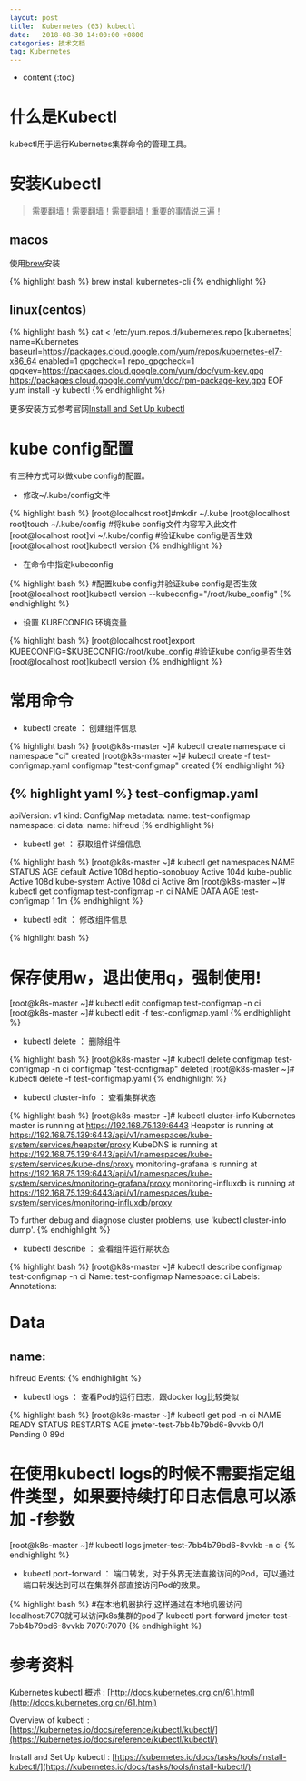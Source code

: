 ```yaml
---
layout: post
title:  Kubernetes (03) kubectl
date:   2018-08-30 14:00:00 +0800
categories: 技术文档
tag: Kubernetes
---
```


* content
{:toc}


什么是Kubectl
==============

kubectl用于运行Kubernetes集群命令的管理工具。

安装Kubectl
==============

> 需要翻墙！需要翻墙！需要翻墙！重要的事情说三遍！

macos
--------------

使用[brew](https://brew.sh/)安装

{% highlight bash %}
brew install kubernetes-cli
{% endhighlight %}

linux(centos)
--------------

{% highlight bash %}
cat <<EOF > /etc/yum.repos.d/kubernetes.repo
[kubernetes]
name=Kubernetes
baseurl=https://packages.cloud.google.com/yum/repos/kubernetes-el7-x86_64
enabled=1
gpgcheck=1
repo_gpgcheck=1
gpgkey=https://packages.cloud.google.com/yum/doc/yum-key.gpg https://packages.cloud.google.com/yum/doc/rpm-package-key.gpg
EOF
yum install -y kubectl
{% endhighlight %}

更多安装方式参考官网[Install and Set Up kubectl](https://kubernetes.io/docs/tasks/tools/install-kubectl/)


kube config配置
==============

有三种方式可以做kube config的配置。

+ 修改~/.kube/config文件

{% highlight bash %}
[root@localhost root]#mkdir ~/.kube
[root@localhost root]touch ~/.kube/config
#将kube config文件内容写入此文件
[root@localhost root]vi ~/.kube/config
#验证kube config是否生效
[root@localhost root]kubectl version
{% endhighlight %}

+ 在命令中指定kubeconfig

{% highlight bash %}
#配置kube config并验证kube config是否生效
[root@localhost root]kubectl version --kubeconfig="/root/kube_config"
{% endhighlight %}

+ 设置 KUBECONFIG 环境变量

{% highlight bash %}
[root@localhost root]export  KUBECONFIG=$KUBECONFIG:/root/kube_config
#验证kube config是否生效
[root@localhost root]kubectl version
{% endhighlight %}


常用命令
==============

+ kubectl create ： 创建组件信息

{% highlight bash %}
[root@k8s-master ~]# kubectl create namespace ci
namespace "ci" created
[root@k8s-master ~]# kubectl create -f test-configmap.yaml
configmap "test-configmap" created
{% endhighlight %}

{% highlight yaml %}
test-configmap.yaml
-------------------
apiVersion: v1
kind: ConfigMap
metadata:
  name: test-configmap
  namespace: ci
data:
  name: hifreud
{% endhighlight %}

+ kubectl get ： 获取组件详细信息

{% highlight bash %}
[root@k8s-master ~]# kubectl get namespaces
NAME              STATUS    AGE
default           Active    108d
heptio-sonobuoy   Active    104d
kube-public       Active    108d
kube-system       Active    108d
ci                Active    8m
[root@k8s-master ~]# kubectl get configmap test-configmap -n ci
NAME             DATA      AGE
test-configmap   1         1m
{% endhighlight %}

+ kubectl edit ： 修改组件信息

{% highlight bash %}
# 保存使用w，退出使用q，强制使用!
[root@k8s-master ~]# kubectl edit configmap test-configmap -n ci
[root@k8s-master ~]# kubectl edit -f test-configmap.yaml
{% endhighlight %}

+ kubectl delete ： 删除组件

{% highlight bash %}
[root@k8s-master ~]# kubectl delete configmap test-configmap -n ci
configmap "test-configmap" deleted
[root@k8s-master ~]# kubectl delete -f test-configmap.yaml
{% endhighlight %}

+ kubectl cluster-info ： 查看集群状态

{% highlight bash %}
[root@k8s-master ~]# kubectl cluster-info
Kubernetes master is running at https://192.168.75.139:6443
Heapster is running at https://192.168.75.139:6443/api/v1/namespaces/kube-system/services/heapster/proxy
KubeDNS is running at https://192.168.75.139:6443/api/v1/namespaces/kube-system/services/kube-dns/proxy
monitoring-grafana is running at https://192.168.75.139:6443/api/v1/namespaces/kube-system/services/monitoring-grafana/proxy
monitoring-influxdb is running at https://192.168.75.139:6443/api/v1/namespaces/kube-system/services/monitoring-influxdb/proxy

To further debug and diagnose cluster problems, use 'kubectl cluster-info dump'.
{% endhighlight %}

+ kubectl describe ： 查看组件运行期状态

{% highlight bash %}
[root@k8s-master ~]# kubectl describe configmap test-configmap -n ci
Name:         test-configmap
Namespace:    ci
Labels:       <none>
Annotations:  <none>

Data
====
name:
----
hifreud
Events:  <none>
{% endhighlight %}

+ kubectl logs ： 查看Pod的运行日志，跟docker log比较类似

{% highlight bash %}
[root@k8s-master ~]# kubectl get pod -n ci
NAME                           READY     STATUS    RESTARTS   AGE
jmeter-test-7bb4b79bd6-8vvkb   0/1       Pending   0          89d
# 在使用kubectl logs的时候不需要指定组件类型，如果要持续打印日志信息可以添加 -f参数
[root@k8s-master ~]# kubectl logs jmeter-test-7bb4b79bd6-8vvkb -n ci
{% endhighlight %}

+ kubectl port-forward ： 端口转发，对于外界无法直接访问的Pod，可以通过端口转发达到可以在集群外部直接访问Pod的效果。

{% highlight bash %}
#在本地机器执行,这样通过在本地机器访问localhost:7070就可以访问k8s集群的pod了
kubectl port-forward jmeter-test-7bb4b79bd6-8vvkb 7070:7070 
{% endhighlight %}


参考资料
==============

Kubernetes kubectl 概述 : [http://docs.kubernetes.org.cn/61.html](http://docs.kubernetes.org.cn/61.html)

Overview of kubectl : [https://kubernetes.io/docs/reference/kubectl/kubectl/](https://kubernetes.io/docs/reference/kubectl/kubectl/)

Install and Set Up kubectl : [https://kubernetes.io/docs/tasks/tools/install-kubectl/](https://kubernetes.io/docs/tasks/tools/install-kubectl/)